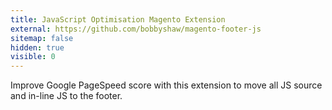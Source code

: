 ```yaml
---
title: JavaScript Optimisation Magento Extension
external: https://github.com/bobbyshaw/magento-footer-js
sitemap: false
hidden: true
visible: 0
---
```

Improve Google PageSpeed score with this extension to move all JS source and in-line JS to the footer.

